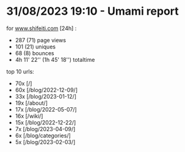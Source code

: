 # 31/08/2023 19:10 - Umami report
for www.shifeiti.com [24h] :

 - 287 (71) page views
 - 101 (21) uniques
 - 68 (8) bounces
 - 4h 11' 22'' (1h 45' 18'') totaltime


top 10 urls:
 - 70x [/]
 - 60x [/blog/2022-12-09/]
 - 33x [/blog/2023-01-12/]
 - 19x [/about/]
 - 17x [/blog/2022-05-07/]
 - 16x [/wiki/]
 - 15x [/blog/2022-12-22/]
 - 7x [/blog/2023-04-09/]
 - 6x [/blog/categories/]
 - 5x [/blog/2023-02-03/]


